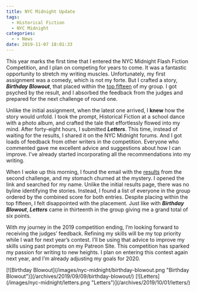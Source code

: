 ```yaml
---
title: NYC Midnight Update
tags:
  - Historical Fiction
  - NYC Midnight
categories:
  - - News
date: 2019-11-07 18:01:33
---
```


This year marks the first time that I entered the NYC Midnight Flash Fiction Competition, and I plan on competing for years to come. It was a fantastic opportunity to stretch my writing muscles. Unfortunately, my first assignment was a comedy, which is not my forte. But I crafted a story, ***Birthday Blowout***, that placed within the [top fifteen](http://www.nycmidnight.com/Competitions/FFC/1stRound2019_Ch1results.htm) of my group. I got psyched by the result, and I absorbed the feedback from the judges and prepared for the next challenge of round one.
 
Unlike the initial assignment, when the latest one arrived, I **knew** how the story would unfold. I took the prompt, Historical Fiction at a school dance with a photo album, and crafted the tale that effortlessly flowed into my mind.<!-- more --> After forty-eight hours, I submitted ***Letters***. This time, instead of waiting for the results, I shared it on the NYC Midnight forums. And I got loads of feedback from other writers in the competition. Everyone who commented gave me excellent advice and suggestions about how I can improve. I’ve already started incorporating all the recommendations into my writing.
 
When I woke up this morning, I found the email with the [results](http://www.nycmidnight.com/Competitions/FFC/1stRound2019_Ch2results.htm) from the second challenge, and my stomach churned at the mystery. I opened the link and searched for my name. Unlike the initial results page, there was no byline identifying the stories. Instead, I found a list of everyone in the group ordered by the combined score for both entries. Despite placing within the top fifteen, I felt disappointed with the placement. Just like with ***Birthday Blowout***, ***Letters*** came in thirteenth in the group giving me a grand total of six points.
 
With my journey in the 2019 competition ending, I’m looking forward to receiving the judges’ feedback. Refining my skills will be my top priority while I wait for next year’s contest. I’ll be using that advice to improve my skills using past prompts on my Patreon Site. This competition has sparked my passion for writing to new heights. I plan on entering this contest again next year, and I’m already adjusting my goals for 2020.

<div class="center">[![Birthday Blowout](/images/nyc-midnight/birthday-blowout.png "Birthday Blowout")](/archives/2019/09/09/birthday-blowout/) [![Letters](/images/nyc-midnight/letters.png "Letters")](/archives/2019/10/01/letters/)</div>